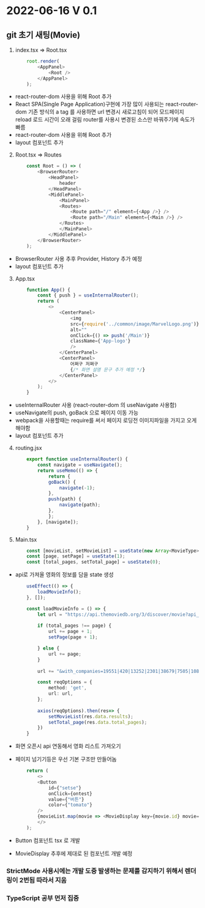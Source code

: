 2022-06-16 V 0.1
==========

git 초기 새팅(Movie)
------------
1. index.tsx => Root.tsx

    ```typescript
        root.render(
            <AppPanel>
                <Root />
            </AppPanel>
        );
    ```

* react-router-dom 사용을 위해 Root 추가
* React SPA(Single Page Application)구현에 가장 많이 사용되는 react-router-dom 
기존 방식의 a tag 를 사용하면 url 변경시 새로고침이 되어 모드페이지 reload 로드 시간이 오래 걸림 router를 사용시 변경된 소스만 바꿔주기에 속도가 빠름
* react-router-dom 사용을 위해 Root 추가
* layout 컴포넌트 추가


2. Root.tsx => Routes

    ```typescript
        const Root = () => (
            <BrowserRouter>
                <HeadPanel>
                    header
                </HeadPanel>
                <MiddlePanel>
                    <MainPanel>
                    <Routes>
                        <Route path="/" element={<App />} />
                        <Route path="/Main" element={<Main />} />
                    </Routes>
                    </MainPanel>
                </MiddlePanel>
            </BrowserRouter>
        );
    ```

* BrowserRouter 사용 추후 Provider, History 추가 예정
* layout 컴포넌트 추가


3. App.tsx

    ```typescript
        function App() {
            const { push } = useInternalRouter();
            return (
                <>
                    <CenterPanel>
                        <img 
                        src={require('../common/image/MarvelLogo.png')} 
                        alt="" 
                        onClick={() => push('/Main')}
                        className={'App-logo'}
                        />
                    </CenterPanel>
                    <CenterPanel>
                        어쩌구 저쩌구
                        {/* 화면 설명 문구 추가 예정 */}
                    </CenterPanel>
                </>
            );
        }
    ```

* useInternalRouter 사용 (react-router-dom 의 useNavigate 사용함)
* useNavigate의 push, goBack 으로 페이지 이동 가능
* webpack을 사용할때는 require를 써서 페이지 로딩전 이미지파일을 가지고 오게 해야함
* layout 컴포넌트 추가


4. routing.jsx

    ```typescript
        export function useInternalRouter() {
            const navigate = useNavigate();
            return useMemo(() => {
                return {
                goBack() {
                    navigate(-1);
                },
                push(path) {
                    navigate(path);
                },
                };
            }, [navigate]);
        }
    ```

5. Main.tsx

    ```typescript
        const [movieList, setMovieList] = useState(new Array<MovieType>);  
        const [page, setPage] = useState(1);  
        const [total_pages, setTotal_page] = useState(0);  
    ```

* api로 가져올 영화의 정보를 담을 state 생성

    ```typescript
        useEffect(() => {
            loadMovieInfo();
        }, []);  
    ```

    ```typescript
        const loadMovieInfo = () => {
            let url = "https://api.themoviedb.org/3/discover/movie?api_key=daf67dd834f07e7672eb384184d2ce3a&language=ko-KR&sort_by=release_date.desc&include_video=false&page=";
            
            if (total_pages !== page) {
                url += page + 1;
                setPage(page + 1);

            } else {
                url += page;
            }
        
            url += "&with_companies=19551|420|13252|2301|38679|7505|108634&without_genres=99&region=KR"

            const reqOptions = {
                method: 'get',			
                url: url,
            };
            
            axios(reqOptions).then(res=> {   
                setMovieList(res.data.results); 
                setTotal_page(res.data.total_pages);                 
            })        
        } 
    ```

* 화면 오픈시 api 연동해서 영화 리스트 가져오기
* 페이지 넘기기등은 우선 기본 구조만 만들어놈

    ```typescript
        return (
            <>
            <Button
                id={"setse"}
                onClick={ontest}
                value={"버튼"}
                color={"tomato"}
            />
            {movieList.map(movie => <MovieDisplay key={movie.id} movie={movie} />)}
            </>
        );
    ```
* Button 컴포넌트 tsx 로 개발 
* MovieDisplay 추후에 제대로 된 컴포넌트 개발 예정

### StrictMode 사용시에는 개발 도중 발생하는 문제를 감지하기 위해서 렌더링이 2번됨 따라서 지움 
### TypeScript 공부 먼저 집중

